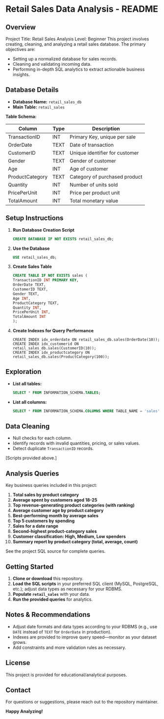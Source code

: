 # Retail Sales Data Analysis - README

## Overview
Project Title: Retail Sales Analysis
Level: Beginner
This project involves creating, cleaning, and analyzing a retail sales database. The primary objectives are:
- Setting up a normalized database for sales records.
- Cleaning and validating incoming data.
- Performing in-depth SQL analytics to extract actionable business insights.

## Database Details

- **Database Name:** `retail_sales_db`
- **Main Table:** `retail_sales`

**Table Schema:**

| Column          | Type | Description                    |
|-----------------|------|--------------------------------|
| TransactionID   | INT  | Primary Key, unique per sale   |
| OrderDate       | TEXT | Date of transaction            |
| CustomerID      | TEXT | Unique identifier for customer |
| Gender          | TEXT | Gender of customer             |
| Age             | INT  | Age of customer                |
| ProductCategory | TEXT | Category of purchased product  |
| Quantity        | INT  | Number of units sold           |
| PricePerUnit    | INT  | Price per product unit         |
| TotalAmount     | INT  | Total monetary value           |

## Setup Instructions

1. **Run Database Creation Script**
    ```sql
    CREATE DATABASE IF NOT EXISTS retail_sales_db;
    ```

2. **Use the Database**
    ```sql
    USE retail_sales_db;
    ```

3. **Create Sales Table**
    ```sql
    CREATE TABLE IF NOT EXISTS sales (
    TransactionID INT PRIMARY KEY,
    OrderDate TEXT,
    CustomerID TEXT,
    Gender TEXT,
    Age INT,
    ProductCategory TEXT,
    Quantity INT,
    PricePerUnit INT,
    TotalAmount INT
    );
    ```

4. **Create Indexes for Query Performance**
    ```
   CREATE INDEX idx_orderdate ON retail_sales_db.sales(OrderDate(10));
   CREATE INDEX idx_customerid ON retail_sales_db.sales(CustomerID(10));
   CREATE INDEX idx_productcategory ON retail_sales_db.sales(ProductCategory(100));
    ```

## Exploration

- **List all tables:**  
  ```sql
  SELECT * FROM INFORMATION_SCHEMA.TABLES;
  ```

- **List all columns:**  
  ```sql
  SELECT * FROM INFORMATION_SCHEMA.COLUMNS WHERE TABLE_NAME = 'sales';
  ```

## Data Cleaning

- Null checks for each column.
- Identify records with invalid quantities, pricing, or sales values.
- Detect duplicate `TransactionID` records.

[Scripts provided above.]

## Analysis Queries

Key business queries included in this project:

1. **Total sales by product category**
2. **Average spent by customers aged 18-25**
3. **Top revenue-generating product categories (with ranking)**
4. **Average customer age by product category**
5. **Best-performing month by average sales**
6. **Top 5 customers by spending**
7. **Sales for a date range**
8. **Second-highest product-category sales**
9. **Customer classification: High, Medium, Low spenders**
10. **Summary report by product category (total, average, count)**

See the project SQL source for complete queries.

## Getting Started

1. **Clone or download** this repository.
2. **Load the SQL scripts** in your preferred SQL client (MySQL, PostgreSQL, etc.); adjust data types as necessary for your RDBMS.
3. **Populate `retail_sales`** with your data.
4. **Run the provided queries** for analytics.

## Notes & Recommendations

- Adjust date formats and data types according to your RDBMS (e.g., use `DATE` instead of `TEXT` for `OrderDate` in production).
- Indexes are provided to improve query speed—monitor as your dataset grows.
- Add constraints and more validation rules as necessary.

## License

This project is provided for educational/analytical purposes.

## Contact

For questions or suggestions, please reach out to the repository maintainer.

**Happy Analyzing!**
